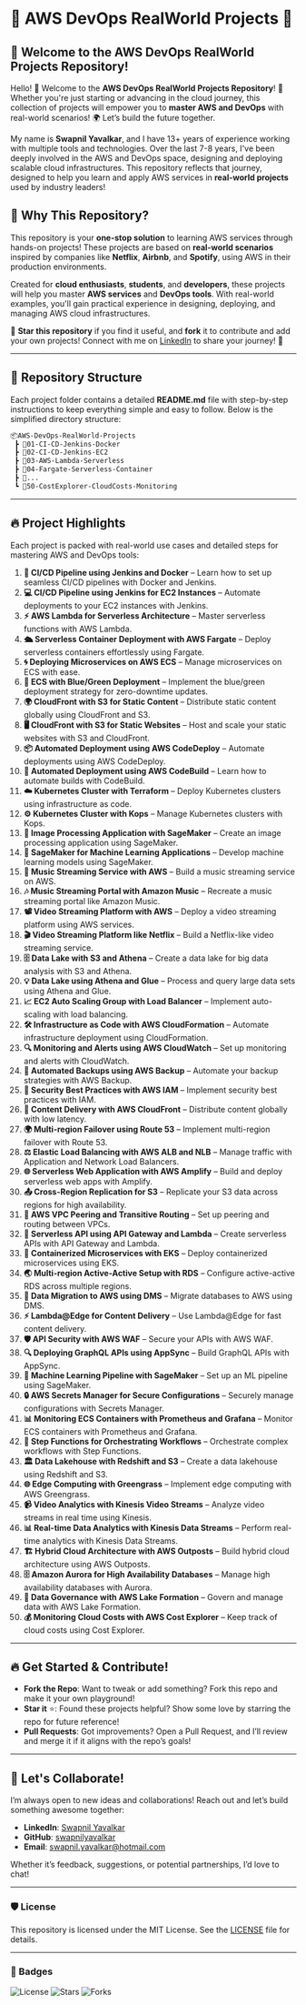 # 🌟 AWS DevOps RealWorld Projects 🌟

## 🚀 Welcome to the AWS DevOps RealWorld Projects Repository!

Hello! 👋 Welcome to the **AWS DevOps RealWorld Projects Repository**! 🚀 Whether you're just starting or advancing in the cloud journey, this collection of projects will empower you to **master AWS and DevOps** with real-world scenarios! 🌍 Let’s build the future together.

My name is **Swapnil Yavalkar**, and I have 13+ years of experience working with multiple tools and technologies. Over the last 7-8 years, I've been deeply involved in the AWS and DevOps space, designing and deploying scalable cloud infrastructures. This repository reflects that journey, designed to help you learn and apply AWS services in **real-world projects** used by industry leaders!

## 🎯 Why This Repository?

This repository is your **one-stop solution** to learning AWS services through hands-on projects! These projects are based on **real-world scenarios** inspired by companies like **Netflix**, **Airbnb**, and **Spotify**, using AWS in their production environments.

Created for **cloud enthusiasts**, **students**, and **developers**, these projects will help you master **AWS services** and **DevOps tools**. With real-world examples, you'll gain practical experience in designing, deploying, and managing AWS cloud infrastructures.

🌟 **Star this repository** if you find it useful, and **fork** it to contribute and add your own projects! Connect with me on [LinkedIn](https://www.linkedin.com/in/swapnilyavalkar/) to share your journey! 🤝

---

## 📂 Repository Structure

Each project folder contains a detailed **README.md** file with step-by-step instructions to keep everything simple and easy to follow. Below is the simplified directory structure:

```bash
📦AWS-DevOps-RealWorld-Projects
 ┣ 📂01-CI-CD-Jenkins-Docker
 ┣ 📂02-CI-CD-Jenkins-EC2
 ┣ 📂03-AWS-Lambda-Serverless
 ┣ 📂04-Fargate-Serverless-Container
 ┣ 📂...
 ┗ 📂50-CostExplorer-CloudCosts-Monitoring
```

---

## 🔥 Project Highlights

Each project is packed with real-world use cases and detailed steps for mastering AWS and DevOps tools:

1. **🚀 CI/CD Pipeline using Jenkins and Docker** – Learn how to set up seamless CI/CD pipelines with Docker and Jenkins.
2. **💻 CI/CD Pipeline using Jenkins for EC2 Instances** – Automate deployments to your EC2 instances with Jenkins.
3. **⚡ AWS Lambda for Serverless Architecture** – Master serverless functions with AWS Lambda.
4. **🛳️ Serverless Container Deployment with AWS Fargate** – Deploy serverless containers effortlessly using Fargate.
5. **🌀 Deploying Microservices on AWS ECS** – Manage microservices on ECS with ease.
6. **🔄 ECS with Blue/Green Deployment** – Implement the blue/green deployment strategy for zero-downtime updates.
7. **🌍 CloudFront with S3 for Static Content** – Distribute static content globally using CloudFront and S3.
8. **🖥️ CloudFront with S3 for Static Websites** – Host and scale your static websites with S3 and CloudFront.
9. **📦 Automated Deployment using AWS CodeDeploy** – Automate deployments using AWS CodeDeploy.
10. **🔧 Automated Deployment using AWS CodeBuild** – Learn how to automate builds with CodeBuild.
11. **☁️ Kubernetes Cluster with Terraform** – Deploy Kubernetes clusters using infrastructure as code.
12. **⚙️ Kubernetes Cluster with Kops** – Manage Kubernetes clusters with Kops.
13. **📸 Image Processing Application with SageMaker** – Create an image processing application using SageMaker.
14. **🤖 SageMaker for Machine Learning Applications** – Develop machine learning models using SageMaker.
15. **🎵 Music Streaming Service with AWS** – Build a music streaming service on AWS.
16. **🎶 Music Streaming Portal with Amazon Music** – Recreate a music streaming portal like Amazon Music.
17. **📽️ Video Streaming Platform with AWS** – Deploy a video streaming platform using AWS services.
18. **🎬 Video Streaming Platform like Netflix** – Build a Netflix-like video streaming service.
19. **🗄️ Data Lake with S3 and Athena** – Create a data lake for big data analysis with S3 and Athena.
20. **💡 Data Lake using Athena and Glue** – Process and query large data sets using Athena and Glue.
21. **📈 EC2 Auto Scaling Group with Load Balancer** – Implement auto-scaling with load balancing.
22. **🛠️ Infrastructure as Code with AWS CloudFormation** – Automate infrastructure deployment using CloudFormation.
23. **🔍 Monitoring and Alerts using AWS CloudWatch** – Set up monitoring and alerts with CloudWatch.
24. **🔄 Automated Backups using AWS Backup** – Automate your backup strategies with AWS Backup.
25. **🔐 Security Best Practices with AWS IAM** – Implement security best practices with IAM.
26. **🚀 Content Delivery with AWS CloudFront** – Distribute content globally with low latency.
27. **🌍 Multi-region Failover using Route 53** – Implement multi-region failover with Route 53.
28. **⚖️ Elastic Load Balancing with AWS ALB and NLB** – Manage traffic with Application and Network Load Balancers.
29. **🌐 Serverless Web Application with AWS Amplify** – Build and deploy serverless web apps with Amplify.
30. **📤 Cross-Region Replication for S3** – Replicate your S3 data across regions for high availability.
31. **🔗 AWS VPC Peering and Transitive Routing** – Set up peering and routing between VPCs.
32. **🔐 Serverless API using API Gateway and Lambda** – Create serverless APIs with API Gateway and Lambda.
33. **🚢 Containerized Microservices with EKS** – Deploy containerized microservices using EKS.
34. **🌏 Multi-region Active-Active Setup with RDS** – Configure active-active RDS across multiple regions.
35. **💾 Data Migration to AWS using DMS** – Migrate databases to AWS using DMS.
36. **⚡ Lambda@Edge for Content Delivery** – Use Lambda@Edge for fast content delivery.
37. **🛡️ API Security with AWS WAF** – Secure your APIs with AWS WAF.
38. **🔍 Deploying GraphQL APIs using AppSync** – Build GraphQL APIs with AppSync.
39. **🤖 Machine Learning Pipeline with SageMaker** – Set up an ML pipeline using SageMaker.
40. **🔒 AWS Secrets Manager for Secure Configurations** – Securely manage configurations with Secrets Manager.
41. **📊 Monitoring ECS Containers with Prometheus and Grafana** – Monitor ECS containers with Prometheus and Grafana.
42. **🔄 Step Functions for Orchestrating Workflows** – Orchestrate complex workflows with Step Functions.
43. **🏛️ Data Lakehouse with Redshift and S3** – Create a data lakehouse using Redshift and S3.
44. **🌐 Edge Computing with Greengrass** – Implement edge computing with AWS Greengrass.
45. **📹 Video Analytics with Kinesis Video Streams** – Analyze video streams in real time using Kinesis.
46. **📊 Real-time Data Analytics with Kinesis Data Streams** – Perform real-time analytics with Kinesis Data Streams.
47. **🏗️ Hybrid Cloud Architecture with AWS Outposts** – Build hybrid cloud architecture using AWS Outposts.
48. **🗄️ Amazon Aurora for High Availability Databases** – Manage high availability databases with Aurora.
49. **🔑 Data Governance with AWS Lake Formation** – Govern and manage data with AWS Lake Formation.
50. **💰 Monitoring Cloud Costs with AWS Cost Explorer** – Keep track of cloud costs using Cost Explorer.

---

## 🔥 Get Started & Contribute!

- **Fork the Repo**: Want to tweak or add something? Fork this repo and make it your own playground!
- **Star it** ⭐: Found these projects helpful? Show some love by starring the repo for future reference!
- **Pull Requests**: Got improvements? Open a Pull Request, and I’ll review and merge it if it aligns with the repo’s goals!

---

## 🤝 Let's Collaborate!

I’m always open to new ideas and collaborations! Reach out and let’s build something awesome together:

- **LinkedIn**: [Swapnil Yavalkar](https://www.linkedin.com/in/swapnilyavalkar/)
- **GitHub**: [swapnilyavalkar](https://github.com/swapnilyavalkar)
- **Email**: swapnil.yavalkar@hotmail.com

Whether it’s feedback, suggestions, or potential partnerships, I’d love to chat!

---

### 🛡 License

This repository is licensed under the MIT License. See the [LICENSE](LICENSE) file for details.

---

### 📛 Badges
![License](https://img.shields.io/github/license/swapnilyavalkar/aws-devops-realworld-projects)
![Stars](https://img.shields.io/github/stars/swapnilyavalkar/aws-devops-realworld-projects)
![Forks](https://img.shields.io/github/forks/swapnilyavalkar/aws-devops-realworld-projects)
